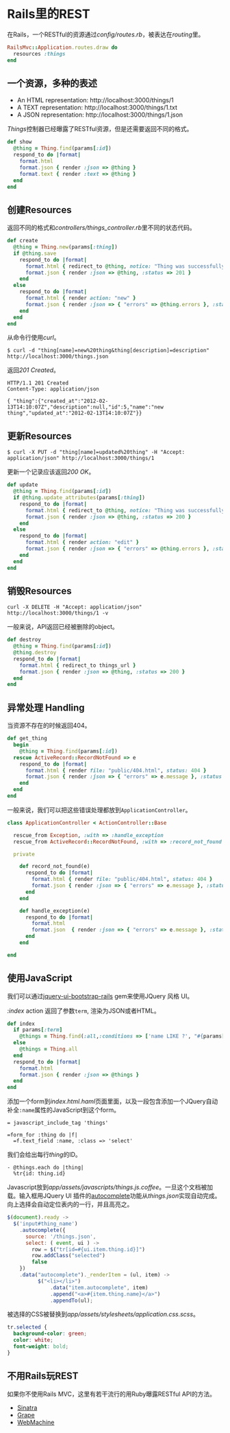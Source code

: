 Rails里的REST
=============

在Rails，一个RESTful的资源通过*config/routes.rb*，被表达在*routing*里。

``` ruby
RailsMvc::Application.routes.draw do
  resources :things
end
```

一个资源，多种的表述
----------------------------------

* An HTML representation: http://localhost:3000/things/1
* A TEXT representation: http://localhost:3000/things/1.txt
* A JSON representation: http://localhost:3000/things/1.json

*Things*控制器已经曝露了RESTful资源，但是还需要返回不同的格式。

``` ruby
def show
  @thing = Thing.find(params[:id])
  respond_to do |format|
    format.html
    format.json { render :json => @thing }
    format.text { render :text => @thing }
  end
end
```

创建Resources
------------------

返回不同的格式和*controllers/things_controller.rb*里不同的状态代码。

``` ruby
def create
  @thing = Thing.new(params[:thing])
  if @thing.save
    respond_to do |format|
      format.html { redirect_to @thing, notice: "Thing was successfully created." }
      format.json { render :json => @thing, :status => 201 }
    end
  else
    respond_to do |format|
      format.html { render action: "new" }
      format.json { render :json => { "errors" => @thing.errors }, :status => 400 }
    end
  end
end
```

从命令行使用*curl*。

    $ curl -d "thing[name]=new%20thing&thing[description]=description" http://localhost:3000/things.json

返回*201 Created*。

    HTTP/1.1 201 Created
    Content-Type: application/json

    { "thing":{"created_at":"2012-02-13T14:10:07Z","description":null,"id":5,"name":"new thing","updated_at":"2012-02-13T14:10:07Z"}}

更新Resources
------------------

    $ curl -X PUT -d "thing[name]=updated%20thing" -H "Accept: application/json" http://localhost:3000/things/1

更新一个记录应该返回*200 OK*。

``` ruby
def update
  @thing = Thing.find(params[:id])
  if @thing.update_attributes(params[:thing])
    respond_to do |format|
      format.html { redirect_to @thing, notice: "Thing was successfully updated." }
      format.json { render :json => @thing, :status => 200 }
    end
  else
    respond_to do |format|
      format.html { render action: "edit" }
      format.json { render :json => { "errors" => @thing.errors }, :status => 400 }
    end
  end
end
```

销毁Resources
--------------------

    curl -X DELETE -H "Accept: application/json" http://localhost:3000/things/1 -v

一般来说，API返回已经被删除的object。

``` ruby
def destroy
  @thing = Thing.find(params[:id])
  @thing.destroy
  respond_to do |format|
    format.html { redirect_to things_url }
    format.json { render :json => @thing, :status => 200 }
  end
end
```

异常处理 Handling
------------------

当资源不存在的时候返回404。

``` ruby
def get_thing
  begin
    @thing = Thing.find(params[:id])
  rescue ActiveRecord::RecordNotFound => e
    respond_to do |format|
      format.html { render file: "public/404.html", status: 404 }
      format.json { render :json => { "errors" => e.message }, :status => 404 }
    end
  end
end
```

一般来说，我们可以把这些错误处理都放到`ApplicationController`。

``` ruby
class ApplicationController < ActionController::Base

  rescue_from Exception, :with => :handle_exception
  rescue_from ActiveRecord::RecordNotFound, :with => :record_not_found

  private

    def record_not_found(e)
      respond_to do |format|
        format.html { render file: "public/404.html", status: 404 }
        format.json { render :json => { "errors" => e.message }, :status => 404 }
      end
    end

    def handle_exception(e)
      respond_to do |format|
        format.html
        format.json  { render :json => { "errors" => e.message }, :status => 500 }
      end
    end

end
```

使用JavaScript
---------------------

我们可以通过[jquery-ui-bootstrap-rails](https://github.com/jaimie-van-santen/jquery-ui-bootstrap-rails) gem来使用JQuery 风格 UI。

*:index* action 返回了参数`term`, 渲染为JSON或者HTML。

``` ruby
def index
  if params[:term]
    @things = Thing.find(:all,:conditions => ['name LIKE ?', "#{params[:term]}%"],  :limit => 5, :order => 'name')
  else
    @things = Thing.all
  end
  respond_to do |format|
    format.html
    format.json { render :json => @things }
  end
end
```

添加一个form到*index.html.haml*页面里面，以及一段包含添加一个JQuery自动补全`:name`属性的JavaScript到这个form。

``` haml
= javascript_include_tag 'things'

=form_for :thing do |f|
  =f.text_field :name, :class => 'select'
```

我们会给出每行*thing*的ID。

``` haml
- @things.each do |thing|
  %tr{id: thing.id}
```

Javascript放到*app/assets/javascripts/things.js.coffee*。一旦这个文档被加载。输入框用JQuery UI 插件的[autocomplete](http://jqueryui.com/demos/autocomplete/)功能从*things.json*实现自动完成。向上选择会自动定位表内的一行，并且高亮之。

``` javascript
$(document).ready ->
  $('input#thing_name')
    .autocomplete({
      source: '/things.json',
      select: ( event, ui ) ->
        row = $("tr[id=#{ui.item.thing.id}]")
        row.addClass("selected")
        false
    })
    .data("autocomplete")._renderItem = (ul, item) ->
	      $("<li></li>")
		      .data("item.autocomplete", item)
		      .append("<a>#{item.thing.name}</a>")
		      .appendTo(ul);
```

被选择的CSS被替换到*app/assets/stylesheets/application.css.scss*。

``` css
tr.selected {
  background-color: green;
  color: white;
  font-weight: bold;
}
```

不用Rails玩REST
------------------

如果你不使用Rails MVC，这里有若干流行的用Ruby曝露RESTful API的方法。

* [Sinatra](http://www.sinatrarb.com/)
* [Grape](https://github.com/intridea/grape)
* [WebMachine](https://github.com/seancribbs/webmachine-ruby)

